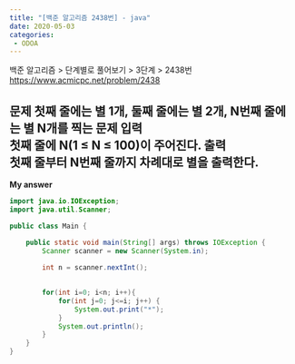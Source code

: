 ```yaml
---
title: "[백준 알고리즘 2438번] - java"
date: 2020-05-03
categories: 
 - ODOA
---
```

백준 알고리즘 > 단계별로 풀어보기 > 3단계 > 2438번 
<a href="https://www.acmicpc.net/problem/2438">https://www.acmicpc.net/problem/2438</a>  

**문제**
첫째 줄에는 별 1개, 둘째 줄에는 별 2개, N번째 줄에는 별 N개를 찍는 문제
**입력**  
첫째 줄에 N(1 ≤ N ≤ 100)이 주어진다.
**출력**  
첫째 줄부터 N번째 줄까지 차례대로 별을 출력한다.
---


**My answer**  


```java
import java.io.IOException;
import java.util.Scanner;

public class Main {

    public static void main(String[] args) throws IOException {
    	Scanner scanner = new Scanner(System.in);
        
    	int n = scanner.nextInt();
       

        for(int i=0; i<n; i++){
        	for(int j=0; j<=i; j++) {
        		System.out.print("*");
        	}
        	System.out.println();
        }
    }
}
```



